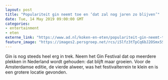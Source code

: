```yaml
---
layout: post
title: "Populariteit gin neemt toe en ‘dat zal nog jaren zo blijven’"
date: Tue, 14 May 2019 09:00:00 GMT
categories: 
- entertainment 
- eten 
externe_link: "https://www.ad.nl/koken-en-eten/populariteit-gin-neemt-toe-en-dat-zal-nog-jaren-zo-blijven~a3a2b032/"
feature_image: "https://images2.persgroep.net/rcs/i5lfz3tTpCq6bJ2OSmx5S4Ca6Mg/diocontent/148223435/_fitwidth/400/?appId=21791a8992982cd8da851550a453bd7f&quality=0.7"
---
```


Gin is nog steeds heel erg in trek. Neem het Gin Festival dat op meerdere plekken in Nederland wordt gehouden: dat blijft maar groeien. Voor de Amsterdamse editie, de vierde alweer, was het festivalterrein te klein en is een grotere locatie gevonden.
